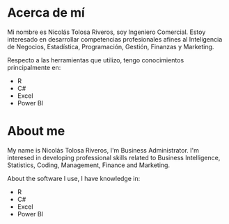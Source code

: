 # Acerca de mí

Mi nombre es Nicolás Tolosa Riveros, soy Ingeniero Comercial. Estoy interesado en desarrollar competencias profesionales afines al Inteligencia de Negocios, Estadística, Programación, Gestión, Finanzas y Marketing.

Respecto a las herramientas que utilizo, tengo conocimientos principalmente en:
- R
- C#
- Excel
- Power BI

# About me

My name is Nicolás Tolosa Riveros, I'm Business Administrator. I'm interesed in developing professional skills related to Business Intelligence, Statistics, Coding, Management, Finance and Marketing.

About the software I use, I have knowledge in:
- R
- C#
- Excel
- Power BI

